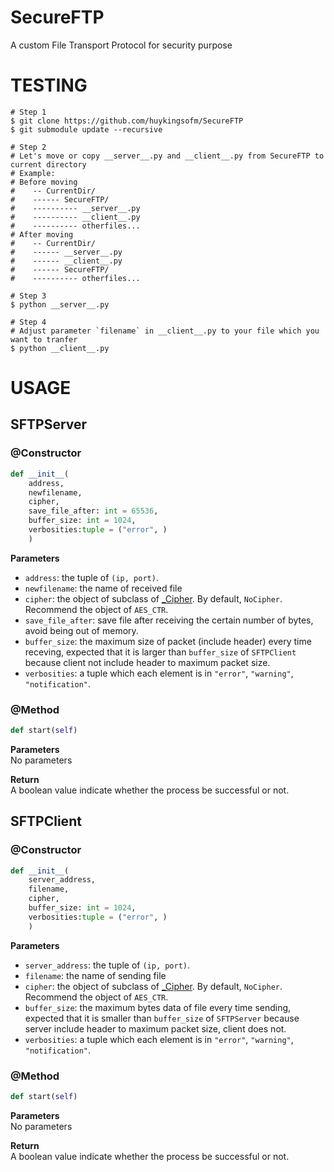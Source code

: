 # SecureFTP
A custom File Transport Protocol for security purpose

# TESTING
```
# Step 1
$ git clone https://github.com/huykingsofm/SecureFTP
$ git submodule update --recursive

# Step 2
# Let's move or copy __server__.py and __client__.py from SecureFTP to current directory
# Example:
# Before moving
#    -- CurrentDir/
#    ------ SecureFTP/
#    ---------- __server__.py
#    ---------- __client__.py
#    ---------- otherfiles...
# After moving
#    -- CurrentDir/
#    ------ __server__.py
#    ------ __client__.py
#    ------ SecureFTP/
#    ---------- otherfiles...

# Step 3
$ python __server__.py

# Step 4
# Adjust parameter `filename` in __client__.py to your file which you want to tranfer 
$ python __client__.py
```

# USAGE
## SFTPServer
### @Constructor
```Python
def __init__(
    address, 
    newfilename, 
    cipher, 
    save_file_after: int = 65536, 
    buffer_size: int = 1024, 
    verbosities:tuple = ("error", )
    )
```
**Parameters**
+ `address`: the tuple of `(ip, port)`.
+ `newfilename`: the name of received file
+ `cipher`: the object of subclass of [_Cipher](./Cipher.py). By default, `NoCipher`. Recommend the object of `AES_CTR`.
+ `save_file_after`: save file after receiving the certain number of bytes, avoid being out of memory. 
+ `buffer_size`: the maximum size of packet (include header) every time receving, expected that it is larger than `buffer_size` of `SFTPClient` because client not include header to maximum packet size.
+ `verbosities`: a tuple which each element is in `"error"`, `"warning"`, `"notification"`.

### @Method
```Python
def start(self)
```
**Parameters**  
No parameters

**Return**  
A boolean value indicate whether the process be successful or not.

## SFTPClient
### @Constructor
```Python
def __init__(
    server_address, 
    filename, 
    cipher, 
    buffer_size: int = 1024, 
    verbosities:tuple = ("error", )
    )
```
**Parameters**
+ `server_address`: the tuple of `(ip, port)`.
+ `filename`: the name of sending file
+ `cipher`: the object of subclass of [_Cipher](./Cipher.py). By default, `NoCipher`. Recommend the object of `AES_CTR`.
+ `buffer_size`: the maximum bytes data of file every time sending, expected that it is smaller than `buffer_size` of `SFTPServer` because server include header to maximum packet size, client does not.
+ `verbosities`: a tuple which each element is in `"error"`, `"warning"`, `"notification"`.

### @Method
```Python
def start(self)
```
**Parameters**  
No parameters

**Return**  
A boolean value indicate whether the process be successful or not.